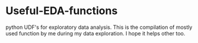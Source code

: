 # Useful-EDA-functions
python UDF's for exploratory data analysis.
This is the compilation of mostly used function by me during my data exploration.
I hope it helps other too. 
